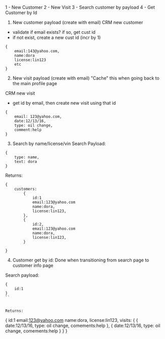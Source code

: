 1 - New Customer
2 - New Visit
3 - Search customer by payload
4 - Get Customer by Id

1. New customer payload (create with email)
CRM new customer
- validate if email exists? if so, get cust id
- if not exist, create a new cust id (incr by 1)

```
{
    email:143@yahoo.com,
    name:dora
    license:lin123
    etc
}
```

2. New visit payload (create with email)
"Cache" this when going back to the main profile page

CRM new visit
- get id by email, then create new visit using that id

```
{
    email: 123@yahoo.com,
    date:12/13/16,
    type: oil change,
    comment:help    
}
```


3. Search by name/license/vin
Search Payload:

```
{
    type: name,
    text: dora
}

```

Returns:
```
{ 
    customers: 
        {
            id:1
            email:123@yahoo.com
            name:dora,
            license:lin123,
        },
        {
            id:2,
            email:123@yahoo.com
            name:dora,
            license:lin123,
        }
 
}
```

4. Customer get by id:
Done when transitioning from search page to customer info page

Search payload:
```
{
    id:1
}
``


Returns:
```
{
    id:1
    email:123@yahoo.com
    name:dora,
    license:lin123,
    visits:
            {
                {
                    date:12/13/16,
                    type: oil change,
                    comements:help
                },
                {
                    date:12/13/16,
                    type: oil change,
                    comements:help
                }
            }
}
```            

